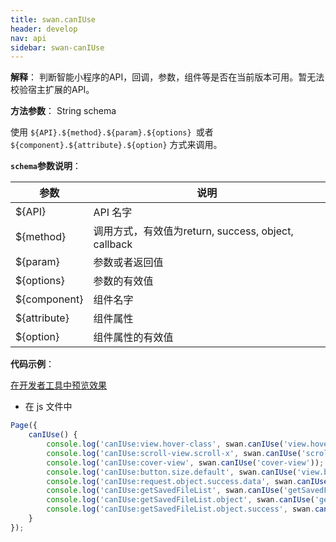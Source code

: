```yaml
---
title: swan.canIUse
header: develop
nav: api
sidebar: swan-canIUse
---
```

 

**解释**： 判断智能小程序的API，回调，参数，组件等是否在当前版本可用。暂无法校验宿主扩展的API。

**方法参数**： String schema

使用 `${API}.${method}.${param}.${options} `或者 `${component}.${attribute}.${option}` 方式来调用。

**`schema`参数说明**：

|参数  |说明 |
|---- | ---- |
|${API}  | API 名字 |
|${method} |  调用方式，有效值为return, success, object, callback   |
|${param} | 参数或者返回值  |
|${options} |参数的有效值   |
|${component} |   组件名字 |
|${attribute} | 组件属性 |
|${option}  |  组件属性的有效值 |


**代码示例**：

<a href="swanide://fragment/46118bb2080dbb4afe733717c987f6e31569478359497" title="在开发者工具中预览效果" target="_self">在开发者工具中预览效果</a>


* 在 js 文件中

```js
Page({
    canIUse() {
        console.log('canIUse:view.hover-class', swan.canIUse('view.hover-class'));
        console.log('canIUse:scroll-view.scroll-x', swan.canIUse('scroll-view.scroll-x'));
        console.log('canIUse:cover-view', swan.canIUse('cover-view'));
        console.log('canIUse:button.size.default', swan.canIUse('view.button.size.default'));
        console.log('canIUse:request.object.success.data', swan.canIUse('request.object.success.data'));
        console.log('canIUse:getSavedFileList', swan.canIUse('getSavedFileList'));
        console.log('canIUse:getSavedFileList.object', swan.canIUse('getSavedFileList.object'));
        console.log('canIUse:getSavedFileList.object.success', swan.canIUse('getSavedFileList.object.success'));
    }
});
```


